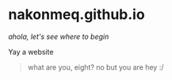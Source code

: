# nakonmeq.github.io
*ahola, let's see where to begin*

Yay a website
> what are you, eight?
>  no but you are
>   hey :/
